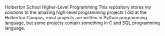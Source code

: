 Holberton School Higher-Level Programming
This repository stores my solutions to the amazing high-level programming projects I did at the Holberton Campus, most projects are written in Python programming language, but some projects contain something in C and SQL programming language. 

